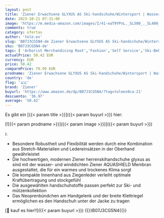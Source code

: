```yaml
---
layout: post
title: 'Ziener Erwachsene GLYXUS AS Ski-handschuhe/Wintersport | Wasserdicht  Atmungsaktiv  persian blue  10'
date: 2023-10-21 07:31:00
image: 'https://m.media-amazon.com/images/I/41-eaT9YPnL._SL500_._SL400_.jpg'
comments: true
category: ofertas
author: 'tole.es'
slug: 'B07J3CG5N4-de Ziener Erwachsene GLYXUS AS Ski-handschuhe/Wintersport |...'
sku: 'B07J3CG5N4-de'
tags: [ 'Arborist Merchandising Root','Fashion','Self Service','Ski-Bekleidung','Ski-Bekleidung für Herren','Ski-Handschuhe für Herren','Special Features Stores','Sport & Freizeit','Sportartspezifische Bekleidung','Sports-Promotions','ef3a019d-6628-41d5-b303-291126686917_0','ef3a019d-6628-41d5-b303-291126686917_7401','ziener','🇩🇪', ]
actualPrice: 50.42 EUR
currency: EUR
price: 50.42
comparePrice: 79.99 EUR
prodname: 'Ziener Erwachsene GLYXUS AS Ski-handschuhe/Wintersport | Wasserdicht  Atmungsaktiv  persian blue  10'
country: 'de'
flag: '🇩🇪'
brand: 'Ziener'
buyurl: 'https://www.amazon.de/dp/B07J3CG5N4/?tag=tolees0ca-21'
descuento: '36.97'
average: '50.42'
---
```


Es gibt ein [{{< param title >}}]({{< param buyurl >}}) hier:

[![{{< param prodname >}}]({{< param image >}})]({{< param buyurl >}})

ℹ️:

- Besondere Robustheit und Flexibilität werden durch eine Kombination aus Stretch-Materialien und Ledereinsätzen in der Oberhand gewährleistet
- Die hochwertigen, modernen Ziener herrenskihandschuhe glyxus as sind mit der wasser- und winddichten Ziener AQUASHIELD Membran ausgestattet, die für ein warmes und trockenes Klima sorgt
- Die kompakte Innenhand aus Ziegenleder verleiht optimale Kraftübertragung und stockgefühl
- Die ausgewählten handschuhstoffe passen perfekt zur Ski- und mützenkollektion
- Das Neoprenbündchen am Handgelenk und der breite Klettriegel ermöglichen es den Handschuh unter der Jacke zu tragen

[🛒 kauf es hier!!]({{< param buyurl >}})
{{<world>}}B07J3CG5N4{{</world>}}
